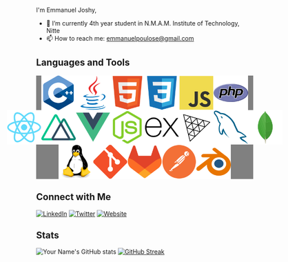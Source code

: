 
I'm Emmanuel Joshy,

- 🔭 I’m currently 4th year student in N.M.A.M. Institute of Technology, Nitte
- 📫 How to reach me: emmanuelpoulose@gmail.com

## Languages and Tools
<div style="background-color:grey;">
  <div style="display:flex; justify-content:center">
    <img src="techstack/Cpp.svg" width="80px"></img>
    <img src="techstack/Java.svg" width="80px"></img>
    <img src="techstack/HTML5.svg" width="80px"></img>
    <img src="techstack/CSS3.svg" width="80px"></img>
    <img src="techstack/JavaScript.svg" width="80px"></img>
    <img src="techstack/PHP.svg" width="80px"></img>
  </div>
  <div style="display:flex; justify-content:center">
    <img src="techstack/React.svg" width="80px"></img>
    <img src="techstack/Nuxt.svg" width="80px"></img>
    <img src="techstack/Vue.js.svg" width="80px"></img>
    <img src="techstack/Node.js.svg" width="80px"></img>
    <img src="techstack/Express.svg" width="80px"></img>
    <img src="techstack/Three.js.svg" width="80px"></img>
    <img src="techstack/MySQL.svg" width="80px"></img>
    <img src="techstack/MongoDB.svg" width="80px"></img>
  </div>
  <div style="display:flex; justify-content:center">
    <img src="techstack/Linux.svg" width="80px"></img>
    <img src="techstack/Git.svg" width="80px"></img>
    <img src="techstack/GitLab.svg" width="80px"></img>
    <img src="techstack/Postman.svg" width="80px"></img>
    <img src="techstack/Blender.svg" width="80px"></img>
  </div>
</div>

## Connect with Me

[![LinkedIn](https://img.shields.io/badge/LinkedIn-YourLinkedIn-blue)](YourLinkedInLink)
[![Twitter](https://img.shields.io/badge/Twitter-YourTwitter-blue)](YourTwitterLink)
[![Website](https://img.shields.io/badge/Website-YourWebsite-blue)](YourWebsiteLink)

## Stats

![Your Name's GitHub stats](https://github-readme-stats.vercel.app/api?username=Eman-69&show_icons=true&theme=radical)
<a href="https://git.io/streak-stats"><img src="https://github-readme-streak-stats.herokuapp.com?user=Eman-69&hide_current_streak=true&hide_longest_streak=true" alt="GitHub Streak" /></a>




<!---
Eman-69/Eman-69 is a ✨ special ✨ repository because its `README.md` (this file) appears on your GitHub profile.
You can click the Preview link to take a look at your changes.
--->
